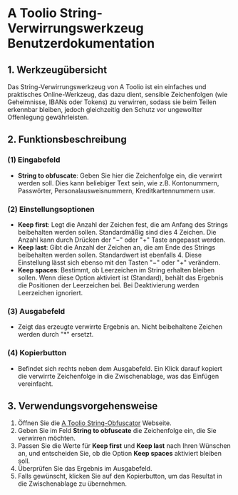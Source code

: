 # A Toolio String-Verwirrungswerkzeug Benutzerdokumentation

## 1. Werkzeugübersicht

Das String-Verwirrungswerkzeug von A Toolio ist ein einfaches und praktisches Online-Werkzeug, das dazu dient, sensible Zeichenfolgen (wie Geheimnisse, IBANs oder Tokens) zu verwirren, sodass sie beim Teilen erkennbar bleiben, jedoch gleichzeitig den Schutz vor ungewollter Offenlegung gewährleisten.

## 2. Funktionsbeschreibung

### (1) **Eingabefeld**

* **String to obfuscate**: Geben Sie hier die Zeichenfolge ein, die verwirrt werden soll. Dies kann beliebiger Text sein, wie z.B. Kontonummern, Passwörter, Personalausweisnummern, Kreditkartennummern usw.

### (2) **Einstellungsoptionen**

* **Keep first**: Legt die Anzahl der Zeichen fest, die am Anfang des Strings beibehalten werden sollen. Standardmäßig sind dies 4 Zeichen. Die Anzahl kann durch Drücken der "−" oder "+" Taste angepasst werden.
* **Keep last**: Gibt die Anzahl der Zeichen an, die am Ende des Strings beibehalten werden sollen. Standardwert ist ebenfalls 4. Diese Einstellung lässt sich ebenso mit den Tasten "−" oder "+" verändern.
* **Keep spaces**: Bestimmt, ob Leerzeichen im String erhalten bleiben sollen. Wenn diese Option aktiviert ist (Standard), behält das Ergebnis die Positionen der Leerzeichen bei. Bei Deaktivierung werden Leerzeichen ignoriert.

### (3) **Ausgabefeld**

* Zeigt das erzeugte verwirrte Ergebnis an. Nicht beibehaltene Zeichen werden durch "*" ersetzt.

### (4) **Kopierbutton**

* Befindet sich rechts neben dem Ausgabefeld. Ein Klick darauf kopiert die verwirrte Zeichenfolge in die Zwischenablage, was das Einfügen vereinfacht.

## 3. Verwendungsvorgehensweise

1. Öffnen Sie die [A Toolio String-Obfuscator](https://atoolio.com/string-obfuscator) Webseite.
2. Geben Sie im Feld **String to obfuscate** die Zeichenfolge ein, die Sie verwirren möchten.
3. Passen Sie die Werte für **Keep first** und **Keep last** nach Ihren Wünschen an, und entscheiden Sie, ob die Option **Keep spaces** aktiviert bleiben soll.
4. Überprüfen Sie das Ergebnis im Ausgabefeld.
5. Falls gewünscht, klicken Sie auf den Kopierbutton, um das Resultat in die Zwischenablage zu übernehmen.
